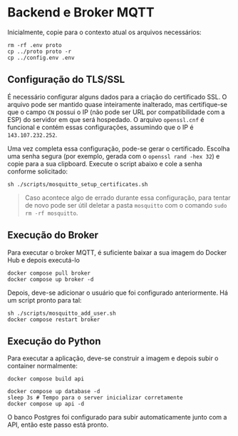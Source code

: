 # Backend e Broker MQTT

Inicialmente, copie para o contexto atual os arquivos necessários:

```shell
rm -rf .env proto
cp ../proto proto -r
cp ../config.env .env
```

## Configuração do TLS/SSL

É necessário configurar alguns dados para a criação do certificado SSL. O arquivo pode ser mantido quase inteiramente inalterado, mas certifique-se que o campo `CN` possui o IP (não pode ser URL por compatibilidade com a ESP) do servidor em que será hospedado. O arquivo `openssl.cnf` é funcional e contém essas configurações, assumindo que o IP é `143.107.232.252`.

Uma vez completa essa configuração, pode-se gerar o certificado. Escolha uma senha segura (por exemplo, gerada com o `openssl rand -hex 32`) e copie para a sua clipboard. Execute o script abaixo e cole a senha conforme solicitado:

```shell
sh ./scripts/mosquitto_setup_certificates.sh
```

> Caso acontece algo de errado durante essa configuração, para tentar de novo pode ser útil deletar a pasta `mosquitto` com o comando `sudo rm -rf mosquitto`.

## Execução do Broker

Para executar o broker MQTT, é suficiente baixar a sua imagem do Docker Hub e depois executá-lo 

```shell
docker compose pull broker
docker compose up broker -d
```

Depois, deve-se adicionar o usuário que foi configurado anteriormente. Há um script pronto para tal:

```shell
sh ./scripts/mosquitto_add_user.sh
docker compose restart broker
```

## Execução do Python

Para executar a aplicação, deve-se construir a imagem e depois subir o container normalmente:

```shell
docker compose build api

docker compose up database -d
sleep 3s # Tempo para o server inicializar corretamente
docker compose up api -d
```

O banco Postgres foi configurado para subir automaticamente junto com a API, então este passo está pronto.
